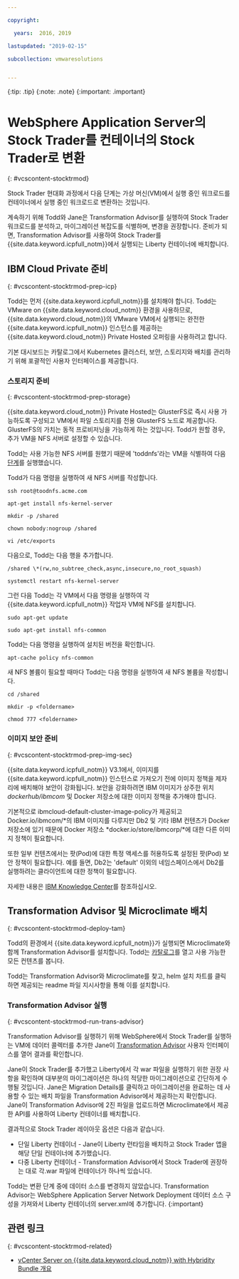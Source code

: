 ```yaml
---

copyright:

  years:  2016, 2019

lastupdated: "2019-02-15"

subcollection: vmwaresolutions


---
```


{:tip: .tip}
{:note: .note}
{:important: .important}

# WebSphere Application Server의 Stock Trader를 컨테이너의 Stock Trader로 변환
{: #vcscontent-stocktrmod}

Stock Trader 현대화 과정에서 다음 단계는 가상 머신(VM)에서 실행 중인 워크로드를 컨테이너에서 실행 중인 워크로드로 변환하는 것입니다.

계속하기 위해 Todd와 Jane은 Transformation Advisor를 실행하여 Stock Trader 워크로드를 분석하고, 마이그레이션 복잡도를 식별하며, 변경을 권장합니다. 준비가 되면, Transformation Advisor를 사용하여 Stock Trader를 {{site.data.keyword.icpfull_notm}}에서 실행되는 Liberty 컨테이너에 배치합니다.

## IBM Cloud Private 준비
{: #vcscontent-stocktrmod-prep-icp}

Todd는 먼저 {{site.data.keyword.icpfull_notm}}를 설치해야 합니다. Todd는 VMware on {{site.data.keyword.cloud_notm}} 환경을 사용하므로, {{site.data.keyword.cloud_notm}}의 VMware VM에서 실행되는 완전한 {{site.data.keyword.icpfull_notm}} 인스턴스를 제공하는 {{site.data.keyword.cloud_notm}} Private Hosted 오퍼링을 사용하려고 합니다.

기본 대시보드는 카탈로그에서 Kubernetes 클러스터, 보안, 스토리지와 배치를 관리하기 위해 포괄적인 사용자 인터페이스를 제공합니다.

### 스토리지 준비
{: #vcscontent-stocktrmod-prep-storage}

{{site.data.keyword.cloud_notm}} Private Hosted는 GlusterFS로 즉시 사용 가능하도록 구성되고 VM에서 파일 스토리지를 전용 GlusterFS 노드로 제공합니다. GlusterFS의 가치는 동적 프로비저닝을 가능하게 하는 것입니다. Todd가 원할 경우, 추가 VM을 NFS 서버로 설정할 수 있습니다.

Todd는 사용 가능한 NFS 서버를 원했기 때문에 'toddnfs'라는 VM을 식별하여 다음 [단계](https://help.ubuntu.com/community/SettingUpNFSHowTo)를 실행했습니다.

Todd가 다음 명령을 실행하여 새 NFS 서버를 작성합니다.

`ssh root@toodnfs.acme.com`

`apt-get install nfs-kernel-server`

`mkdir -p /shared`

`chown nobody:nogroup /shared`

`vi /etc/exports`

다음으로, Todd는 다음 행을 추가합니다.

`/shared \*(rw,no_subtree_check,async,insecure,no_root_squash)`

`systemctl restart nfs-kernel-server`

그런 다음 Todd는 각 VM에서 다음 명령을 실행하여 각 {{site.data.keyword.icpfull_notm}} 작업자 VM에 NFS를 설치합니다.

`sudo apt-get update`

`sudo apt-get install nfs-common`

Todd는 다음 명령을 실행하여 설치된 버전을 확인합니다.

`apt-cache policy nfs-common`

새 NFS 볼륨이 필요할 때마다 Todd는 다음 명령을 실행하여 새 NFS 볼륨을 작성합니다.

`cd /shared`

`mkdir -p <foldername>`

`chmod 777 <foldername>`

### 이미지 보안 준비
{: #vcscontent-stocktrmod-prep-img-sec}

{{site.data.keyword.icpfull_notm}} V3.1에서, 이미지를 {{site.data.keyword.icpfull_notm}} 인스턴스로 가져오기 전에 이미지 정책을 제자리에 배치해야 보안이 강화됩니다. 보안을 강화하려면 IBM 이미지가 상주한 위치 *dockerhub/ibmcom* 및 Docker 저장소에 대한 이미지 정책을 추가해야 합니다.

기본적으로 ibmcloud-default-cluster-image-policy가 제공되고 Docker.io/ibmcom/\*의 IBM 이미지를 다루지만 Db2 및 기타 IBM 컨텐츠가 Docker 저장소에 있기 때문에 Docker 저장소 *docker.io/store/ibmcorp/*에 대한 다른 이미지 정책이 필요합니다.

또한 일부 컨텐츠에서는 팟(Pod)에 대한 특정 액세스를 허용하도록 설정된 팟(Pod) 보안 정책이 필요합니다. 예를 들면, Db2는 'default' 이외의 네임스페이스에서 Db2를 실행하려는 클라이언트에 대한 정책이 필요합니다.

자세한 내용은 [IBM Knowledge
Center](https://www.ibm.com/support/knowledgecenter/SSBS6K_3.1.0/manage_cluster/enable_pod_security.html)를 참조하십시오.

## Transformation Advisor 및 Microclimate 배치
{: #vcscontent-stocktrmod-deploy-tam}

Todd의 환경에서 {{site.data.keyword.icpfull_notm}}가 실행되면 Microclimate와 함께 Transformation Advisor를 설치합니다. Todd는 [카탈로그](https://www.ibm.com/cloud/private/developer)를 열고 사용 가능한 모든 컨텐츠를 봅니다.

Todd는 Transformation Advisor와 Microclimate를 찾고, helm 설치 차트를 클릭하면 제공되는 readme 파일 지시사항을 통해 이를 설치합니다.

### Transformation Advisor 실행
{: #vcscontent-stocktrmod-run-trans-advisor}

Transformation Advisor를 실행하기 위해 WebSphere에서 Stock Trader를 실행하는 VM에 데이터 콜렉터를 추가한 Jane이 [Transformation
Advisor](https://developer.ibm.com/recipes/tutorials/using-the-transformation-advisor-on-ibm-cloud-private/) 사용자 인터페이스를 열어 결과를 확인합니다.

Jane이 Stock Trader를 추가했고 Liberty에서 각 war 파일을 실행하기 위한 권장 사항을 확인하며 대부분의 마이그레이션은 하나의 적당한 마이그레이션으로 간단하게 수행될 것입니다. Jane은 Migration Details를 클릭하고 마이그레이션을 완료하는 데 사용할 수 있는 배치 파일을 Transformation Advisor에서 제공하는지 확인합니다. Jane이 Transformation Advisor에 2진 파일을 업로드하면 Microclimate에서 제공한 API를 사용하여 Liberty 컨테이너를 배치합니다.

결과적으로 Stock Trader 레이아웃 옵션은 다음과 같습니다.
* 단일 Liberty 컨테이너 - Jane이 Liberty 런타임을 배치하고 Stock Trader 앱을 해당 단일 컨테이너에 추가했습니다.
* 다중 Liberty 컨테이너 - Transformation Advisor에서 Stock Trader에 권장하는 대로 각.war 파일에 컨테이너가 하나씩 있습니다.

Todd는 변환 단계 중에 데이터 소스를 변경하지 않았습니다. Transformation Advisor는 WebSphere Application Server Network Deployment 데이터 소스 구성을 가져와서 Liberty 컨테이너의 server.xml에 추가합니다.
{:important}

## 관련 링크
{: #vcscontent-stocktrmod-related}

* [vCenter Server on {{site.data.keyword.cloud_notm}} with Hybridity Bundle 개요](/docs/services/vmwaresolutions/archiref/vcs?topic=vmware-solutions-vcs-hybridity-intro)
